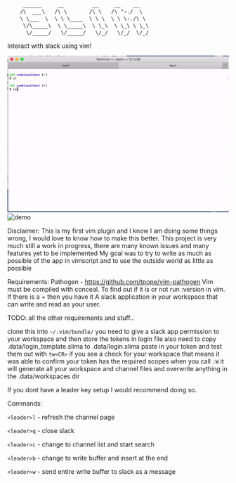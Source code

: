          ______     __         __     __    __
        /\  ___\   /\ \       /\ \   /\ "-./  \
        \ \___  \  \ \ \____  \ \ \  \ \ \-./\ \
         \/\_____\  \ \_____\  \ \_\  \ \_\ \ \_\
          \/_____/   \/_____/   \/_/   \/_/  \/_/

Interact with slack using vim!

![](login_demo.gif)
![demo](https://media.giphy.com/media/lQBy7C2NlWMVtCeeAF/giphy.gif)

Disclaimer:
    This is my first vim plugin and I know I am doing some things wrong, I would love to know how to make this better.
    This project is very much still a work in progress, there are many known issues and many features yet to be implemented
    My goal was to try to write as much as possible of the app in vimscript and to use the outside world as little as possible

Requirements:
    Pathogen - https://github.com/tpope/vim-pathogen
    Vim must be compiled with conceal. 
        To find out if it is or not run :version in vim. If there is a + then you have it
    A slack application in your workspace that can write and read as your user.

TODO: all the other requirements and stuff..

clone this into `~/.vim/bundle/`
you need to give a slack app permission to your workspace and then store the tokens in login file
also need to copy .data/login_template.slima to .data/login.slima
paste in your token and test them out with `tw<CR>`
if you see a check for your workspace that means it was able to confirm your token has the required scopes
when you call `:W` it will generate all your workspace and channel files and overwrite anything in the .data/workspaces dir

If you dont have a leader key setup I would recommend doing so.

Commands:

`<leader>l` - refresh the channel page

`<leader>q` - close slack

`<leader>c` - change to channel list and start search

`<leader>b` - change to write buffer and insert at the end

`<leader>w` - send entire write buffer to slack as a message
